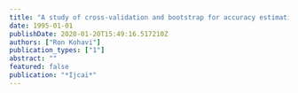 ```yaml
---
title: "A study of cross-validation and bootstrap for accuracy estimation and model selection"
date: 1995-01-01
publishDate: 2020-01-20T15:49:16.517210Z
authors: ["Ron Kohavi"]
publication_types: ["1"]
abstract: ""
featured: false
publication: "*Ijcai*"
---
```


